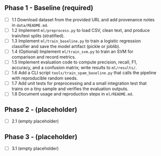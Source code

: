 ## Phase 1 - Baseline (required)

- [ ] 1.1 Download dataset from the provided URL and add provenance notes in `data/README.md`.
- [ ] 1.2 Implement `ml/preprocess.py` to load CSV, clean text, and produce train/test splits (stratified).
- [ ] 1.3 Implement `ml/train_baseline.py` to train a logistic regression classifier and save the model artifact (pickle or joblib).
- [ ] 1.4 (Optional) Implement `ml/train_svm.py` to train an SVM for comparison and record metrics.
- [ ] 1.5 Implement evaluation code to compute precision, recall, F1, accuracy, and a confusion matrix; write results to `ml/results/`.
- [ ] 1.6 Add a CLI script `tools/train_spam_baseline.py` that calls the pipeline with reproducible random seeds.
- [ ] 1.7 Add unit tests for preprocessing and a small integration test that trains on a tiny sample and verifies the evaluation outputs.
- [ ] 1.8 Document usage and reproduction steps in `ml/README.md`.

## Phase 2 - (placeholder)

- [ ] 2.1 (empty placeholder)

## Phase 3 - (placeholder)

- [ ] 3.1 (empty placeholder)
